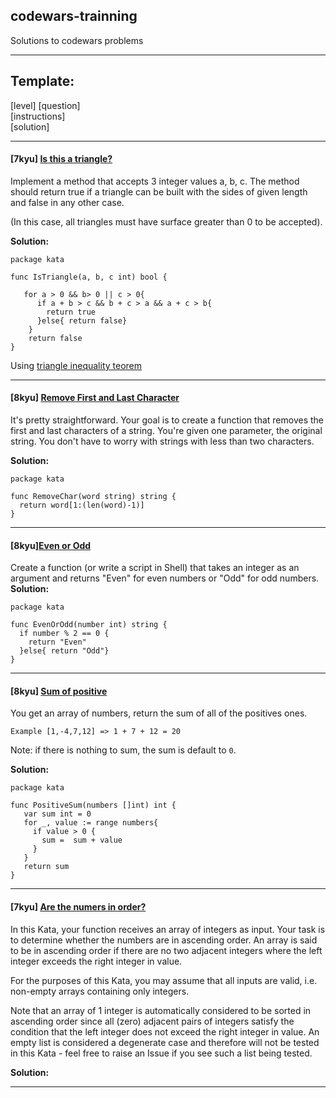 ## codewars-trainning
Solutions to codewars problems

---

## Template:

[level] [question] <br>
[instructions] <br>
[solution]

---

#### [**7kyu**] [Is this a triangle?](https://www.codewars.com/kata/56606694ec01347ce800001b/train/go)

Implement a method that accepts 3 integer values a, b, c. The method should return true if a triangle can be built with the sides of given length and false in any other case.

(In this case, all triangles must have surface greater than 0 to be accepted).

**Solution:**
```
package kata

func IsTriangle(a, b, c int) bool {
  
   for a > 0 && b> 0 || c > 0{ 
      if a + b > c && b + c > a && a + c > b{ 
        return true
      }else{ return false}
    }
    return false
}
```
Using [triangle inequality teorem](http://www.mathwarehouse.com/geometry/triangles/triangle-inequality-theorem-rule-explained.php)

---

#### [**8kyu**] [Remove First and Last Character](https://www.codewars.com/kata/56bc28ad5bdaeb48760009b0/train/go)

It's pretty straightforward. Your goal is to create a function that removes the first and last characters of a string. You're given one parameter, the original string. You don't have to worry with strings with less than two characters.

**Solution:**
```
package kata

func RemoveChar(word string) string {
  return word[1:(len(word)-1)]
}
```

---

#### [**8kyu**][Even or Odd](https://www.codewars.com/kata/even-or-odd/train/go)

Create a function (or write a script in Shell) that takes an integer as an argument and returns "Even" for even numbers or "Odd" for odd numbers.
**Solution:**
```
package kata

func EvenOrOdd(number int) string {
  if number % 2 == 0 {
    return "Even"
  }else{ return "Odd"}
}
```

---

#### [8kyu] [Sum of positive](https://www.codewars.com/kata/sum-of-positive/train/go)

You get an array of numbers, return the sum of all of the positives ones.

`Example [1,-4,7,12] => 1 + 7 + 12 = 20`

Note: if there is nothing to sum, the sum is default to `0`.

**Solution:**

```
package kata

func PositiveSum(numbers []int) int {
   var sum int = 0
   for _, value := range numbers{
     if value > 0 { 
       sum =  sum + value
     }
   } 
   return sum
}
```

---

#### [7kyu] [Are the numers in order?](https://www.codewars.com/kata/are-the-numbers-in-order/train/go)

In this Kata, your function receives an array of integers as input. Your task is to determine whether the numbers are in ascending order. An array is said to be in ascending order if there are no two adjacent integers where the left integer exceeds the right integer in value.

For the purposes of this Kata, you may assume that all inputs are valid, i.e. non-empty arrays containing only integers.

Note that an array of 1 integer is automatically considered to be sorted in ascending order since all (zero) adjacent pairs of integers satisfy the condition that the left integer does not exceed the right integer in value. An empty list is considered a degenerate case and therefore will not be tested in this Kata - feel free to raise an Issue if you see such a list being tested.

**Solution:**

--- 



